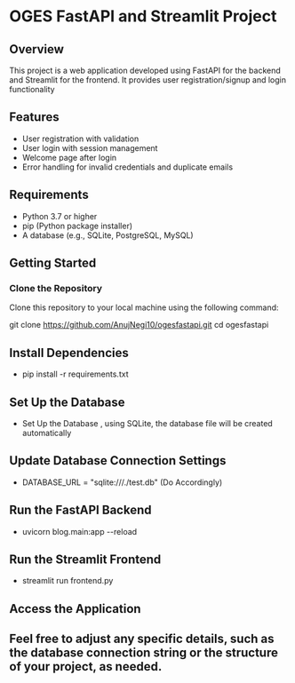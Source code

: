 # OGES FastAPI and Streamlit Project

## Overview
This project is a web application developed using FastAPI for the backend and Streamlit for the frontend. It provides user registration/signup and login functionality 

## Features
- User registration with validation
- User login with session management
- Welcome page after login
- Error handling for invalid credentials and duplicate emails

## Requirements
- Python 3.7 or higher
- pip (Python package installer)
- A database (e.g., SQLite, PostgreSQL, MySQL)

## Getting Started

### Clone the Repository
Clone this repository to your local machine using the following command:

git clone https://github.com/AnujNegi10/ogesfastapi.git
cd ogesfastapi

## Install Dependencies

- pip install -r requirements.txt

## Set Up the Database

- Set Up the Database , using SQLite, the database file will be created automatically

## Update Database Connection Settings

- DATABASE_URL = "sqlite:///./test.db" (Do Accordingly)

## Run the FastAPI Backend

- uvicorn blog.main:app --reload

## Run the Streamlit Frontend

- streamlit run frontend.py

## Access the Application

## Feel free to adjust any specific details, such as the database connection string or the structure of your project, as needed.
